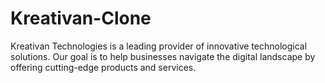 # Kreativan-Clone
Kreativan Technologies is a leading provider of innovative technological solutions. Our goal is to help businesses navigate the digital landscape by offering cutting-edge products and services. 
